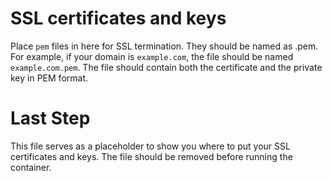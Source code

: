 # SSL certificates and keys

Place `pem` files in here for SSL termination. They should be named as <fully qualified domain name>.pem. For example, if your domain is `example.com`, the file should be named `example.com.pem`. The file should contain both the certificate and the private key in PEM format.

# Last Step

This file serves as a placeholder to show you where to put your SSL certificates and keys. The file should be removed before running the container.
